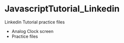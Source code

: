 # JavascriptTutorial_Linkedin
Linkedin Tutorial practice files
- Analog Clock screen
- Practice files
